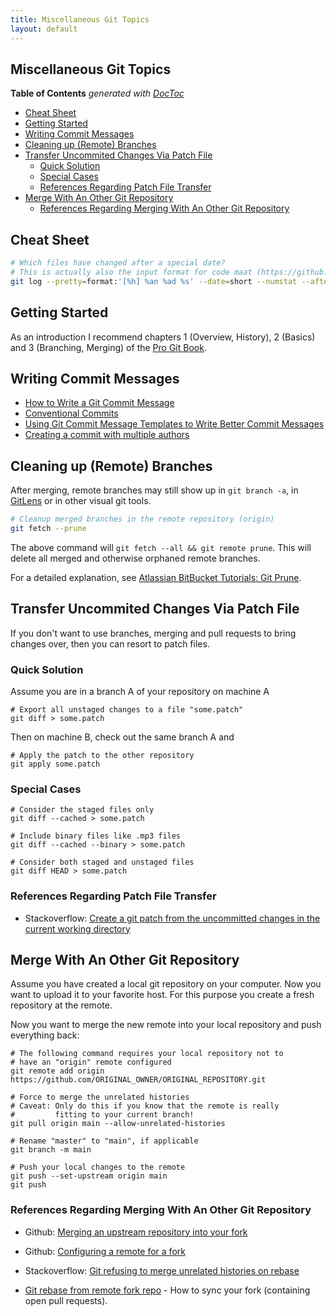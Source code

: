 ```yaml
---
title: Miscellaneous Git Topics
layout: default
---
```


## Miscellaneous Git Topics

<!-- doctoc --maxlevel 4 _pages/software-crafting/git/miscellaneous.md -->
<!-- START doctoc generated TOC please keep comment here to allow auto update -->
<!-- DON'T EDIT THIS SECTION, INSTEAD RE-RUN doctoc TO UPDATE -->
**Table of Contents**  *generated with [DocToc](https://github.com/thlorenz/doctoc)*

- [Cheat Sheet](#cheat-sheet)
- [Getting Started](#getting-started)
- [Writing Commit Messages](#writing-commit-messages)
- [Cleaning up (Remote) Branches](#cleaning-up-remote-branches)
- [Transfer Uncommited Changes Via Patch File](#transfer-uncommited-changes-via-patch-file)
  - [Quick Solution](#quick-solution)
  - [Special Cases](#special-cases)
  - [References Regarding Patch File Transfer](#references-regarding-patch-file-transfer)
- [Merge With An Other Git Repository](#merge-with-an-other-git-repository)
  - [References Regarding Merging With An Other Git Repository](#references-regarding-merging-with-an-other-git-repository)

<!-- END doctoc generated TOC please keep comment here to allow auto update -->

## Cheat Sheet

```sh
# Which files have changed after a special date?
# This is actually also the input format for code maat (https://github.com/adamtornhill/code-maat)
git log --pretty=format:'[%h] %an %ad %s' --date=short --numstat --after="2022-01-21 10:00"
```

## Getting Started

As an introduction I recommend chapters 1 (Overview, History), 2 (Basics) and 3 (Branching, Merging) of the [Pro Git Book](https://git-scm.com/book/en/v2).

## Writing Commit Messages

- [How to Write a Git Commit Message](https://cbea.ms/git-commit/)
- [Conventional Commits](conventional-commits.html)
- [Using Git Commit Message Templates to Write Better Commit Messages](https://gist.github.com/lisawolderiksen/a7b99d94c92c6671181611be1641c733)
- [Creating a commit with multiple authors](https://docs.github.com/en/pull-requests/committing-changes-to-your-project/creating-and-editing-commits/creating-a-commit-with-multiple-authors)

## Cleaning up (Remote) Branches

After merging, remote branches may still show up in `git branch -a`, in [GitLens](https://marketplace.visualstudio.com/items?itemName=eamodio.gitlens)
or in other visual git tools.

```sh
# Cleanup merged branches in the remote repository (origin)
git fetch --prune
````

The above command will `git fetch --all && git remote prune`. This will delete all merged and otherwise orphaned remote branches.

For a detailed explanation, see [Atlassian BitBucket Tutorials: Git Prune](https://www.atlassian.com/git/tutorials/git-prune).

## Transfer Uncommited Changes Via Patch File

If you don't want to use branches, merging and pull requests to bring changes over, then you can resort to patch files.

### Quick Solution

Assume you are in a branch A of your repository on machine A

```shell
# Export all unstaged changes to a file "some.patch"
git diff > some.patch
```

Then on machine B, check out the same branch A and

```shell
# Apply the patch to the other repository
git apply some.patch
```

### Special Cases

```shell
# Consider the staged files only
git diff --cached > some.patch

# Include binary files like .mp3 files
git diff --cached --binary > some.patch

# Consider both staged and unstaged files
git diff HEAD > some.patch
```

### References Regarding Patch File Transfer

- Stackoverflow: [Create a git patch from the uncommitted changes in the current working directory](https://stackoverflow.com/questions/5159185/create-a-git-patch-from-the-uncommitted-changes-in-the-current-working-directory?answertab=votes#tab-top)

## Merge With An Other Git Repository

Assume you have created a local git repository on your computer. Now you want to upload it to your favorite host. For this purpose you create a fresh repository at the remote.

Now you want to merge the new remote into your local repository and push everything back:

```shell
# The following command requires your local repository not to
# have an "origin" remote configured
git remote add origin https://github.com/ORIGINAL_OWNER/ORIGINAL_REPOSITORY.git

# Force to merge the unrelated histories
# Caveat: Only do this if you know that the remote is really
#         fitting to your current branch!
git pull origin main --allow-unrelated-histories

# Rename "master" to "main", if applicable
git branch -m main

# Push your local changes to the remote
git push --set-upstream origin main
git push
```

### References Regarding Merging With An Other Git Repository

- Github: [Merging an upstream repository into your fork](https://docs.github.com/en/github/collaborating-with-issues-and-pull-requests/merging-an-upstream-repository-into-your-fork)

- Github: [Configuring a remote for a fork](https://docs.github.com/en/github/collaborating-with-issues-and-pull-requests/configuring-a-remote-for-a-fork)

- Stackoverflow: [Git refusing to merge unrelated histories on rebase
](https://stackoverflow.com/questions/37937984/git-refusing-to-merge-unrelated-histories-on-rebase)

- [Git rebase from remote fork repo](https://gist.github.com/ravibhure/a7e0918ff4937c9ea1c456698dcd58aa) - How to sync your fork (containing open pull requests).
